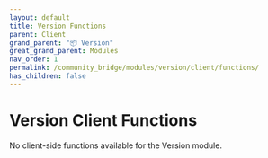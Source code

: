 ```yaml
---
layout: default
title: Version Functions
parent: Client
grand_parent: "📦 Version"
great_grand_parent: Modules
nav_order: 1
permalink: /community_bridge/modules/version/client/functions/
has_children: false
---
```


# Version Client Functions
No client-side functions available for the Version module.
